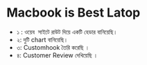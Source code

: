#    Macbook is   Best Latop 

 *  ১ : ওয়েব ‍ সাইটে  রাউট দিয়ে  একটি  হেডার বানিয়েছি।
 *  ২: দুটি  chart বানিয়েছি।
 * ৩: Customhook  তৈরি   করেছি ।
 * ৪:  Customer Review   দেখিয়েছি ।